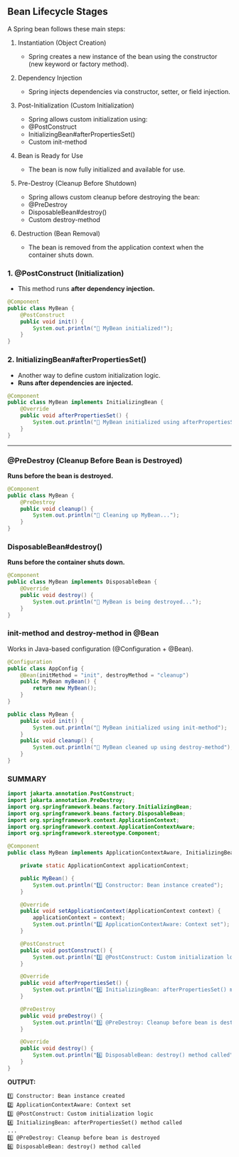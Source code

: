 

## Bean Lifecycle Stages

A Spring bean follows these main steps:

1. Instantiation (Object Creation)
   * Spring creates a new instance of the bean using the constructor (new keyword or factory method).

2. Dependency Injection
   * Spring injects dependencies via constructor, setter, or field injection.

3. Post-Initialization (Custom Initialization)
   * Spring allows custom initialization using:
   * @PostConstruct
   * InitializingBean#afterPropertiesSet()
   * Custom init-method

4. Bean is Ready for Use
   * The bean is now fully initialized and available for use.

5. Pre-Destroy (Cleanup Before Shutdown)
   * Spring allows custom cleanup before destroying the bean:
   * @PreDestroy
   * DisposableBean#destroy()
   * Custom destroy-method

6. Destruction (Bean Removal)
   * The bean is removed from the application context when the container shuts down.

### 1. @PostConstruct (Initialization)

* This method runs **after dependency injection.**

```java
@Component
public class MyBean {
    @PostConstruct
    public void init() {
        System.out.println("🔹 MyBean initialized!");
    }
}
```

### 2. InitializingBean#afterPropertiesSet()

* Another way to define custom initialization logic.
* **Runs after dependencies are injected.**

```java
@Component
public class MyBean implements InitializingBean {
    @Override
    public void afterPropertiesSet() {
        System.out.println("🔹 MyBean initialized using afterPropertiesSet()");
    }
}
```
------------------------------------------------------------------
### @PreDestroy (Cleanup Before Bean is Destroyed)

**Runs before the bean is destroyed.**

```java
@Component
public class MyBean {
    @PreDestroy
    public void cleanup() {
        System.out.println("🛑 Cleaning up MyBean...");
    }
}
```

###  DisposableBean#destroy()

**Runs before the container shuts down.**

```java
@Component
public class MyBean implements DisposableBean {
    @Override
    public void destroy() {
        System.out.println("🛑 MyBean is being destroyed...");
    }
}
```

### init-method and destroy-method in @Bean

Works in Java-based configuration (@Configuration + @Bean).

```java
@Configuration
public class AppConfig {
    @Bean(initMethod = "init", destroyMethod = "cleanup")
    public MyBean myBean() {
        return new MyBean();
    }
}

public class MyBean {
    public void init() {
        System.out.println("🔹 MyBean initialized using init-method");
    }
    public void cleanup() {
        System.out.println("🛑 MyBean cleaned up using destroy-method");
    }
}
```


### SUMMARY

```java
import jakarta.annotation.PostConstruct;
import jakarta.annotation.PreDestroy;
import org.springframework.beans.factory.InitializingBean;
import org.springframework.beans.factory.DisposableBean;
import org.springframework.context.ApplicationContext;
import org.springframework.context.ApplicationContextAware;
import org.springframework.stereotype.Component;

@Component
public class MyBean implements ApplicationContextAware, InitializingBean, DisposableBean {

    private static ApplicationContext applicationContext;

    public MyBean() {
        System.out.println("1️⃣ Constructor: Bean instance created");
    }

    @Override
    public void setApplicationContext(ApplicationContext context) {
        applicationContext = context;
        System.out.println("2️⃣ ApplicationContextAware: Context set");
    }

    @PostConstruct
    public void postConstruct() {
        System.out.println("3️⃣ @PostConstruct: Custom initialization logic");
    }

    @Override
    public void afterPropertiesSet() {
        System.out.println("4️⃣ InitializingBean: afterPropertiesSet() method called");
    }

    @PreDestroy
    public void preDestroy() {
        System.out.println("5️⃣ @PreDestroy: Cleanup before bean is destroyed");
    }

    @Override
    public void destroy() {
        System.out.println("6️⃣ DisposableBean: destroy() method called");
    }
}
```


**OUTPUT:**

```
1️⃣ Constructor: Bean instance created
2️⃣ ApplicationContextAware: Context set
3️⃣ @PostConstruct: Custom initialization logic
4️⃣ InitializingBean: afterPropertiesSet() method called
...
5️⃣ @PreDestroy: Cleanup before bean is destroyed
6️⃣ DisposableBean: destroy() method called

```